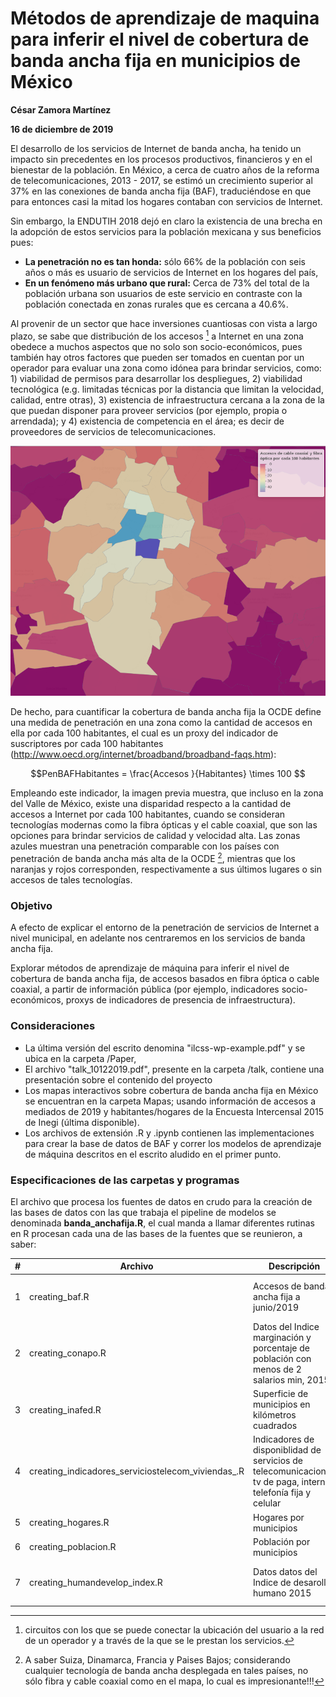 # Métodos de aprendizaje de maquina para inferir el nivel de cobertura de banda ancha fija en municipios  de México

**César Zamora Martínez**

**16 de diciembre de 2019**

El desarrollo de los servicios de Internet de banda ancha, ha tenido un impacto sin precedentes en los procesos productivos, financieros y en el bienestar de la población. En México, a cerca de cuatro años de la reforma de telecomunicaciones, 2013 - 2017, se estimó un crecimiento superior al 37\% en las conexiones de banda ancha fija (BAF), traduciéndose en que para entonces casi la mitad los hogares contaban con servicios de Internet.

 Sin embargo, la ENDUTIH 2018 dejó en claro la existencia de una brecha en la adopción de estos servicios para la población mexicana y sus beneficios pues:

* **La penetración no es tan honda:** sólo 66\% de la población con seis años o más es usuario de servicios de Internet en los hogares del país,
* **En un fenómeno más urbano que rural:** Cerca de 73\% del total de la población urbana son usuarios de este servicio en contraste con la población conectada en zonas rurales que es cercana a 40.6\%.

Al provenir de un sector que hace inversiones cuantiosas con vista a largo plazo, se sabe que distribución de los accesos [^1] a Internet en una zona obedece a muchos aspectos que no solo son socio-económicos, pues también hay  otros factores que pueden ser tomados en cuentan por un operador para evaluar una zona como idónea para brindar servicios, como: 1) viabilidad de permisos para desarrollar los despliegues, 2) viabilidad tecnológica (e.g. limitadas técnicas por la distancia que limitan la velocidad, calidad, entre otras), 3) existencia de infraestructura cercana a la zona de la que puedan disponer para proveer servicios (por ejemplo, propia o arrendada); y 4) existencia de competencia en el área; es decir de proveedores de servicios de telecomunicaciones.

[^1]: circuitos con los que se puede conectar la ubicación del usuario a la red de un operador y a través de la que se le prestan los servicios.

![Penetración de banda ancha por cada 100 habitantes en Ciudad de México, a Junio 2018](Paper/images/pen_habs_cdmx.png)

De hecho, para cuantificar la cobertura de banda ancha fija la OCDE define una medida de penetración en una zona como la cantidad de accesos en ella por cada 100 habitantes, el cual es un proxy del indicador de suscriptores por cada 100 habitantes (http://www.oecd.org/internet/broadband/broadband-faqs.htm):

$$PenBAFHabitantes = \frac{Accesos }{Habitantes} \times 100 $$

Empleando este indicador, la imagen previa muestra, que incluso en la zona del Valle de México, existe una disparidad respecto a la cantidad de accesos a Internet por cada 100 habitantes, cuando se consideran tecnologías modernas como la fibra ópticas y el cable coaxial, que son las opciones para brindar servicios de calidad y velocidad alta. Las zonas azules muestran una penetración comparable con los países con penetración de banda ancha más alta de la OCDE [^2], mientras que los naranjas y rojos corresponden, respectivamente a sus últimos lugares o sin accesos de tales tecnologías.

[^2]: A saber Suiza, Dinamarca, Francia y Paises Bajos; considerando cualquier tecnología de banda ancha desplegada en tales países, no sólo fibra y cable coaxial como en el mapa, lo cual es impresionante!!!


### Objetivo

A efecto de explicar el entorno de la penetración de servicios de Internet a nivel municipal, en adelante nos centraremos en los servicios de banda ancha fija.

Explorar métodos de aprendizaje de máquina para inferir el nivel de cobertura de banda ancha fija, de accesos basados en fibra óptica o cable coaxial, a partir de información pública (por ejemplo, indicadores socio-económicos, proxys de indicadores de presencia de infraestructura).


### Consideraciones

* La última versión del escrito denomina "ilcss-wp-example.pdf" y se ubica en la carpeta /Paper,
* El archivo "talk_10122019.pdf", presente en la carpeta /talk, contiene una presentación sobre el contenido del proyecto
* Los mapas interactivos sobre cobertura de banda ancha fija en México se encuentran en la carpeta Mapas; usando información de accesos a mediados de 2019 y habitantes/hogares de la Encuesta Intercensal 2015 de Inegi (última disponible).
* Los archivos de extensión .R y .ipynb contienen las implementaciones para crear la base de datos de BAF y correr los modelos de aprendizaje de máquina descritos en el escrito aludido en el primer punto.

### Especificaciones de las carpetas y programas

El archivo que procesa los fuentes de datos en crudo para la creación de las bases de datos con las que trabaja el pipeline de modelos se denominada **banda_anchafija.R**, el cual manda a llamar diferentes rutinas en R procesan cada una de las bases de la fuentes que se reunieron, a saber:

| # | Archivo | Descripción | Fuente |
|---|----------------------------------------------------|----------------------------------------------------------------------------------------------------------------|--------|
| 1 | creating_baf.R | Accesos de banda ancha fija a junio/2019  | Banco de Información de Telecomunicaciones, IFT |
| 2 | creating_conapo.R | Datos del Indice marginación y porcentaje de población con menos de 2 salarios min, 2015  | CONAPO |
| 3 | creating_inafed.R | Superficie de municipios en kilómetros cuadrados  | INAFED |
| 4 | creating_indicadores_serviciostelecom_viviendas_.R | Indicadores de disponiblidad de servicios de telecomunicaciones tv de paga, internet, telefonía fija y celular | Encuesta intercensal 2015, INEGI |
| 5 | creating_hogares.R | Hogares por municipios  | Encuesta intercensal 2015, INEGI |
| 6 | creating_poblacion.R | Población por municipios  |Encuesta intercensal 2015, INEGI  |
| 7 | creating_humandevelop_index.R | Datos datos del Indice de desarollo humano 2015 | programa de las Naciones Unidas para el Desarrollo (PNUD) |
